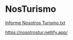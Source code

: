 # NosTurismo


[Informe Nosotros Turismo.txt](https://github.com/Shinobirun/NosTurismo/files/13181978/Informe.Nosotros.Turismo.txt)


https://nosotrostur.netlify.app/

